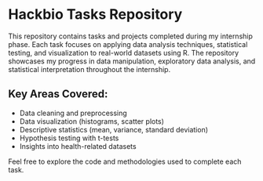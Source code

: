 # Hackbio Tasks Repository

This repository contains tasks and projects completed during my internship phase. Each task focuses on applying data analysis techniques, statistical testing, and visualization to real-world datasets using R. The repository showcases my progress in data manipulation, exploratory data analysis, and statistical interpretation throughout the internship.

## Key Areas Covered:
- Data cleaning and preprocessing
- Data visualization (histograms, scatter plots)
- Descriptive statistics (mean, variance, standard deviation)
- Hypothesis testing with t-tests
- Insights into health-related datasets

Feel free to explore the code and methodologies used to complete each task.
